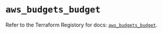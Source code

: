 # `aws_budgets_budget`

Refer to the Terraform Registory for docs: [`aws_budgets_budget`](https://registry.terraform.io/providers/hashicorp/aws/5.20.0/docs/resources/budgets_budget).
